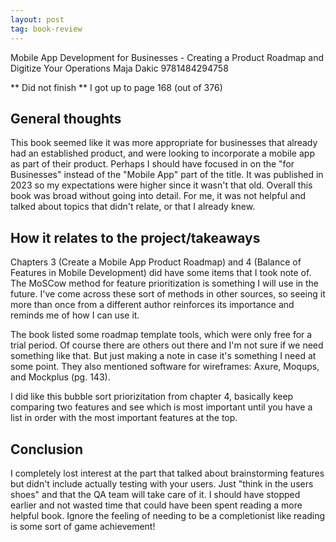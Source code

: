 ```yaml
---
layout: post
tag: book-review
---
```


Mobile App Development for Businesses - Creating a Product Roadmap and Digitize Your Operations
Maja Dakic
9781484294758

** Did not finish **
I got up to page 168 (out of 376)

## General thoughts
This book seemed like it was more appropriate for businesses that already had an established product, and were looking to incorporate a mobile app as part of their product. Perhaps I should have focused in on the "for Businesses" instead of the "Mobile App" part of the title. It was published in 2023 so my expectations were higher since it wasn't that old. Overall this book was broad without going into detail. For me, it was not helpful and talked about topics that didn't relate, or that I already knew.

## How it relates to the project/takeaways
Chapters 3 (Create a Mobile App Product Roadmap) and 4 (Balance of Features in Mobile Development) did have some items that I took note of. The MoSCow method for feature prioritization is something I will use in the future. I've come across these sort of methods in other sources, so seeing it more than once from a different author reinforces its importance and reminds me of how I can use it.

The book listed some roadmap template tools, which were only free for a trial period. Of course there are others out there and I'm not sure if we need something like that. But just making a note in case it's something I need at some point. They also mentioned software for wireframes: Axure, Moqups, and Mockplus (pg. 143).

I did like this bubble sort priorizitation from chapter 4, basically keep comparing two features and see which is most important until you have a list in order with the most important features at the top.

## Conclusion
I completely lost interest at the part that talked about brainstorming features but didn't include actually testing with your users. Just "think in the users shoes" and that the QA team will take care of it. I should have stopped earlier and not wasted time that could have been spent reading a more helpful book. Ignore the feeling of needing to be a completionist like reading is some sort of game achievement!